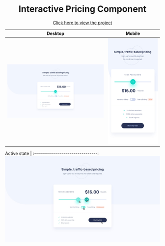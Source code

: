 <h1 align=center>Interactive Pricing Component</h1>

<p align=center>
    <a target="_blank" href="https://jialatteo.github.io/Frontend-Mentor-Challenges/2-interactive-pricing-component/">Click here to view the project </a> 
</p>

Desktop | Mobile 
:--------------------------------:|:-------------------------:
![Desktop design](./design/desktop-design.jpg)  |  ![Mobile design](./design/mobile-design.jpg)  

Active state |
:--------------------------------:
![Active states design](./design/active-states.jpg)